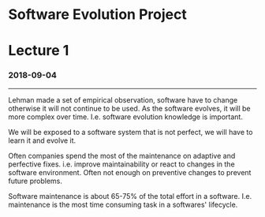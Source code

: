 # Software Evolution Project
# Lecture 1
### 2018-09-04
---
Lehman made a set of empirical observation, software have to change otherwise it will not continue to be used.
As the software evolves, it will be more complex over time.
I.e. software evolution knowledge is important.

We will be exposed to a software system that is not perfect, we will have to learn it and evolve it.

Often companies spend the most of the maintenance on adaptive and perfective fixes. i.e. improve maintainability or react to changes in the software environment. Often not enough on preventive changes to prevent future problems.


Software maintenance is about 65-75% of the total effort in a software. I.e. maintenance is the most time consuming task in a softwares' lifecycle. 
